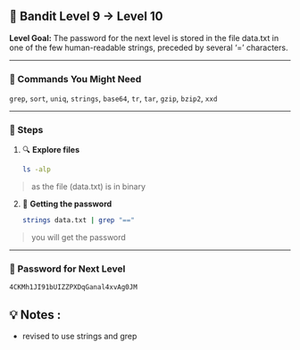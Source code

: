 ## 🎯 Bandit Level 9 → Level 10

**Level Goal:**
The password for the next level is stored in the file data.txt in one of the few human-readable strings, preceded by several ‘=’ characters.

---

### 🧰 Commands You Might Need
`grep`, `sort`, `uniq`, `strings`, `base64`, `tr`, `tar`, `gzip`, `bzip2`, `xxd`

---

### 🧭 Steps

1. 🔍 **Explore files**
   ```bash
   ls -alp
   ```
> as the file (data.txt) is in binary

2. 📄 **Getting the password**
   ```bash
   strings data.txt | grep "=="
   ```
> you will get the password 

---

### 🔑 Password for Next Level
```
4CKMh1JI91bUIZZPXDqGanal4xvAg0JM
```

## 💡 Notes : 
* revised to use strings and grep 